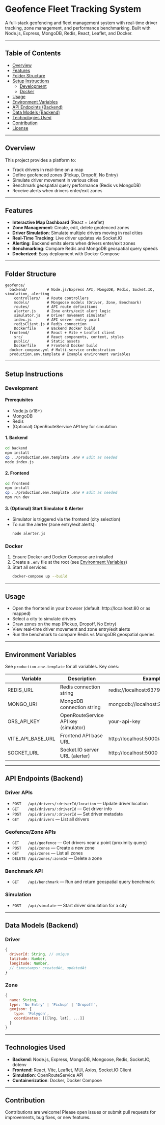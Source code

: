 # Geofence Fleet Tracking System

A full-stack geofencing and fleet management system with real-time driver tracking, zone management, and performance benchmarking. Built with Node.js, Express, MongoDB, Redis, React, Leaflet, and Docker.

---

## Table of Contents
- [Overview](#overview)
- [Features](#features)
- [Folder Structure](#folder-structure)
- [Setup Instructions](#setup-instructions)
  - [Development](#development)
  - [Docker](#docker)
- [Usage](#usage)
- [Environment Variables](#environment-variables)
- [API Endpoints (Backend)](#api-endpoints-backend)
- [Data Models (Backend)](#data-models-backend)
- [Technologies Used](#technologies-used)
- [Contribution](#contribution)
- [License](#license)

---

## Overview
This project provides a platform to:
- Track drivers in real-time on a map
- Define geofenced zones (Pickup, Dropoff, No Entry)
- Simulate driver movement in various cities
- Benchmark geospatial query performance (Redis vs MongoDB)
- Receive alerts when drivers enter/exit zones

---

## Features
- **Interactive Map Dashboard** (React + Leaflet)
- **Zone Management**: Create, edit, delete geofenced zones
- **Driver Simulation**: Simulate multiple drivers moving in real cities
- **Real-Time Tracking**: Live driver updates via Socket.IO
- **Alerting**: Backend emits alerts when drivers enter/exit zones
- **Benchmarking**: Compare Redis and MongoDB geospatial query speeds
- **Dockerized**: Easy deployment with Docker Compose

---

## Folder Structure
```
geofence/
  backend/         # Node.js/Express API, MongoDB, Redis, Socket.IO, simulation, alerting
    controllers/   # Route controllers
    models/        # Mongoose models (Driver, Zone, Benchmark)
    routes/        # API route definitions
    alerter.js     # Zone entry/exit alert logic
    simulator.js   # Driver movement simulator
    index.js       # API server entry point
    redisClient.js # Redis connection
    Dockerfile     # Backend Docker build
  frontend/        # React + Vite + Leaflet client
    src/           # React components, context, styles
    public/        # Static assets
    Dockerfile     # Frontend Docker build
  docker-compose.yml # Multi-service orchestration
  production.env.template # Example environment variables
```

---

## Setup Instructions

### Development
#### Prerequisites
- Node.js (v18+)
- MongoDB
- Redis
- (Optional) OpenRouteService API key for simulation

#### 1. Backend
```bash
cd backend
npm install
cp ../production.env.template .env # Edit as needed
node index.js
```

#### 2. Frontend
```bash
cd frontend
npm install
cp ../production.env.template .env # Edit as needed
npm run dev
```

#### 3. (Optional) Start Simulator & Alerter
- Simulator is triggered via the frontend (city selection)
- To run the alerter (zone entry/exit alerts):
  ```bash
  node alerter.js
  ```

### Docker
1. Ensure Docker and Docker Compose are installed
2. Create a `.env` file at the root (see [Environment Variables](#environment-variables))
3. Start all services:
   ```bash
   docker-compose up --build
   ```

---

## Usage
- Open the frontend in your browser (default: http://localhost:80 or as mapped)
- Select a city to simulate drivers
- Draw zones on the map (Pickup, Dropoff, No Entry)
- View real-time driver movement and zone entry/exit alerts
- Run the benchmark to compare Redis vs MongoDB geospatial queries

---

## Environment Variables
See `production.env.template` for all variables. Key ones:

| Variable           | Description                        | Example                        |
|--------------------|------------------------------------|---------------------------------|
| REDIS_URL          | Redis connection string             | redis://localhost:6379         |
| MONGO_URI          | MongoDB connection string           | mongodb://localhost:27017/geofence |
| ORS_API_KEY        | OpenRouteService API key (simulator)| your-api-key                   |
| VITE_API_BASE_URL  | Frontend API base URL               | http://localhost:5000/api      |
| SOCKET_URL         | Socket.IO server URL (alerter)      | http://localhost:5000          |

---

## API Endpoints (Backend)

### Driver APIs
- `POST   /api/drivers/:driverId/location` — Update driver location
- `GET    /api/drivers/:driverId` — Get driver info
- `POST   /api/drivers/:driverId` — Set driver metadata
- `GET    /api/drivers` — List all drivers

### Geofence/Zone APIs
- `GET    /api/geofence` — Get drivers near a point (proximity query)
- `POST   /api/zones` — Create a new zone
- `GET    /api/zones` — List all zones
- `DELETE /api/zones/:zoneId` — Delete a zone

### Benchmark API
- `GET    /api/benchmark` — Run and return geospatial query benchmark

### Simulation
- `POST   /api/simulate` — Start driver simulation for a city

---

## Data Models (Backend)

### Driver
```js
{
  driverId: String, // unique
  latitude: Number,
  longitude: Number,
  // timestamps: createdAt, updatedAt
}
```

### Zone
```js
{
  name: String,
  type: 'No Entry' | 'Pickup' | 'Dropoff',
  geojson: {
    type: 'Polygon',
    coordinates: [[[lng, lat], ...]]
  }
}
```

---

## Technologies Used
- **Backend**: Node.js, Express, MongoDB, Mongoose, Redis, Socket.IO, dotenv
- **Frontend**: React, Vite, Leaflet, MUI, Axios, Socket.IO Client
- **Simulation**: OpenRouteService API
- **Containerization**: Docker, Docker Compose

---

## Contribution
Contributions are welcome! Please open issues or submit pull requests for improvements, bug fixes, or new features.